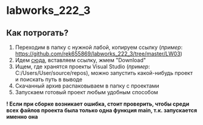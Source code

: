 # labworks_222_3
## Как потрогать?
1. Переходим в папку с нужной лабой, копируем ссылку (*пример*: https://github.com/rek655869/labworks_222_3/tree/master/LW03)
2. Идем [сюда](https://downgit.github.io/#/home), вставляем ссылку, жмем "Download"
3. Ищем, где хранятся проекты Visual Studio (*пример*: C:/Users/User/source/repos), можно запустить какой-нибудь проект и поискать путь в выводе
4. Скачанный архив распаковываем в папку с проектами
5. Запускаем готовый проект любым удобным способом

**! Если при сборке возникает ошибка, стоит проверить, чтобы среди всех файлов проекта была только одна функция main, т.к. запускается именно она**

